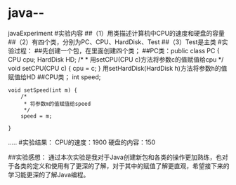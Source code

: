 # java--
javaExperiment
#实验内容
##（1）用类描述计算机中CPU的速度和硬盘的容量
##（2）有四个类，分别为PC、CPU、HardDisk、Test
##（3）Test是主类
#实验过程：
##先创建一个包，在里面创建四个类；
##PC类：public class PC {
	CPU cpu;
	HardDisk HD;
	/*
	 * 用setCPU(CPU c)方法将参数c的值赋值给cpu
	 */
	void setCPU(CPU c) {
		cpu = c;
	} 用setHardDisk(HardDisk h)方法将参数h的值赋值给HD
  ##CPU类；
  int speed;

	void setSpeed(int m) {
		/*
		 * 将参数m的值赋值给speed
		 */
		speed = m;

	}
  .....
  #实验结果：
  CPU的速度：1900
  硬盘的内容：150
  
 ##实验感想：
 通过本次实验是我对于Java创建新包和各类的操作更加熟练，也对于各类的定义和使用有了更深的了解，对于其中的赋值了解更直观，希望接下来的学习能更深的了解Java编程。
  
	

